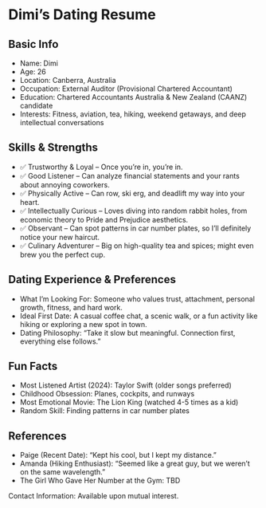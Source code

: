 <html lang="en">
<head>
    <meta charset="UTF-8">
    <meta name="viewport" content="width=device-width, initial-scale=1.0">
</head>
<body>
    <h1>Dimi’s Dating Resume</h1>
    <h2>Basic Info</h2>
    <ul>
        <li>Name: Dimi</li>
        <li>Age: 26</li>
        <li>Location: Canberra, Australia</li>
        <li>Occupation: External Auditor (Provisional Chartered Accountant)</li>
        <li>Education: Chartered Accountants Australia & New Zealand (CAANZ) candidate</li>
        <li>Interests: Fitness, aviation, tea, hiking, weekend getaways, and deep intellectual conversations</li>
    </ul>
    <h2>Skills & Strengths</h2>
    <ul>
        <li>✅ Trustworthy & Loyal – Once you’re in, you’re in.</li>
        <li>✅ Good Listener – Can analyze financial statements and your rants about annoying coworkers.</li>
        <li>✅ Physically Active – Can row, ski erg, and deadlift my way into your heart.</li>
        <li>✅ Intellectually Curious – Loves diving into random rabbit holes, from economic theory to Pride and Prejudice aesthetics.</li>
        <li>✅ Observant – Can spot patterns in car number plates, so I’ll definitely notice your new haircut.</li>
        <li>✅ Culinary Adventurer – Big on high-quality tea and spices; might even brew you the perfect cup.</li>
    </ul>
    <h2>Dating Experience & Preferences</h2>
    <ul>
        <li>What I’m Looking For: Someone who values trust, attachment, personal growth, fitness, and hard work.</li>
        <li>Ideal First Date: A casual coffee chat, a scenic walk, or a fun activity like hiking or exploring a new spot in town.</li>
        <li>Dating Philosophy: “Take it slow but meaningful. Connection first, everything else follows.”</li>
    </ul>
    <h2>Fun Facts</h2>
    <ul>
        <li>Most Listened Artist (2024): Taylor Swift (older songs preferred)</li>
        <li>Childhood Obsession: Planes, cockpits, and runways</li>
        <li>Most Emotional Movie: The Lion King (watched 4-5 times as a kid)</li>
        <li>Random Skill: Finding patterns in car number plates</li>
    </ul>
    <h2>References</h2>
    <ul>
        <li>Paige (Recent Date): “Kept his cool, but I kept my distance.”</li>
        <li>Amanda (Hiking Enthusiast): “Seemed like a great guy, but we weren’t on the same wavelength.”</li>
        <li>The Girl Who Gave Her Number at the Gym: TBD</li>
    </ul>
    <p>Contact Information: Available upon mutual interest.</p>
</body>
</html>
